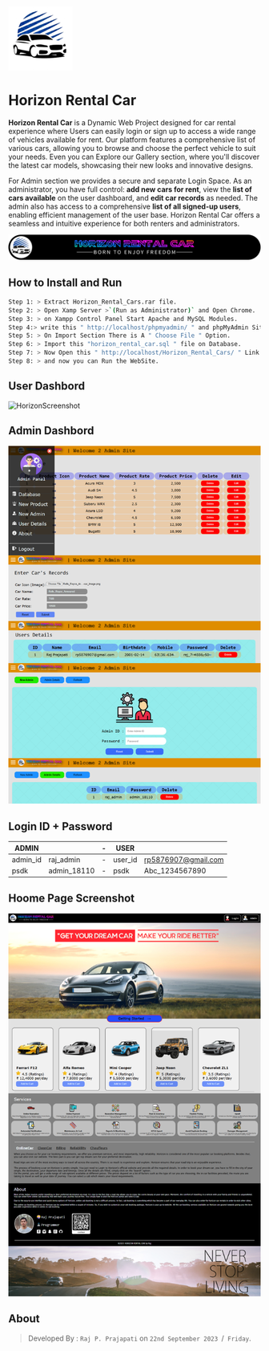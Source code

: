![icon](screenshots/horizon_cars_logo_128x128.png)
# Horizon Rental Car 
**Horizon Rental Car** is a Dynamic Web Project designed for car rental experience where Users can easily login or sign up to access a wide range of vehicles available for rent. Our platform features a comprehensive list of various cars, allowing you to browse and choose the perfect vehicle to suit your needs. Even you can Explore our Gallery section, where you'll discover the latest car models, showcasing their new looks and innovative designs.

For Admin section we provides a secure and separate Login Space. As an administrator, you have full control: **add new cars for rent**, view the **list of cars available** on the user dashboard, and **edit car records** as needed. The admin also has access to a comprehensive **list of all signed-up users**, enabling efficient management of the user base. Horizon Rental Car offers a seamless and intuitive experience for both renters and administrators.

![HorizonTitle](screenshots/horizon_cars_logo_title.png)


## How to Install and Run 

```sh
Step 1: > Extract Horizon_Rental_Cars.rar file.
Step 2: > Open Xamp Server >`(Run as Administrator)` and Open Chrome.
Step 3: > on Xampp Control Panel Start Apache and MySQL Modules.
Step 4:> write this " http://localhost/phpmyadmin/ " and phpMyAdmin Site will Open up.
Step 5: > On Import Section There is A " Choose File " Option.
Step 6: > Import this "horizon_rental_car.sql " file on Database.
Step 7: > Now Open this " http://localhost/Horizon_Rental_Cars/ " Link.
Step 8: > and now you can Run the WebSite.
```

## User Dashbord
![HorizonScreenshot](screenshots/Horizon-Rental-Car-Homepage-merged.png)
## Admin Dashbord
![HorizonScreenshot](screenshots/Horizon-Rental-Car-Adminpage-merged.png)

## Login ID + Password
|    ADMIN  |     |- |  USER   |               |
|-----------|------------|-|---------|----------------------|
| admin_id  | raj_admin  |-|  user_id   |  rp5876907@gmail.com |
| psdk      | admin_18110|-|  psdk   |  Abc_1234567890      |

## Hoome Page Screenshot
![HorizonScreenshot](screenshots/horizon_cars_logo_HomePage.png)

## About
>Developed By : `Raj P. Prajapati` on `22nd September 2023 `/` Friday`.
